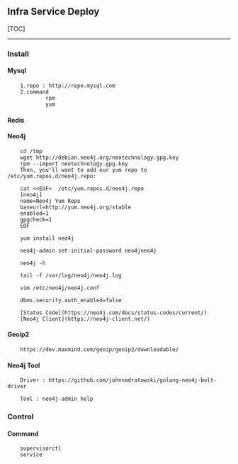 ## Infra Service Deploy

[TOC]

------


### Install

#### Mysql 
        1.repo : http://repo.mysql.com
        2.command 
                rpm
                yum
                
#### Redis


#### Neo4j

        cd /tmp
        wget http://debian.neo4j.org/neotechnology.gpg.key
        rpm --import neotechnology.gpg.key
        Then, you'll want to add our yum repo to /etc/yum.repos.d/neo4j.repo:
        
        cat <<EOF>  /etc/yum.repos.d/neo4j.repo
        [neo4j]
        name=Neo4j Yum Repo
        baseurl=http://yum.neo4j.org/stable
        enabled=1
        gpgcheck=1
        EOF
        
        yum install neo4j
        
        neo4j-admin set-initial-password neo4jneo4j

        neo4j -h

        tail -f /var/log/neo4j/neo4j.log
        
        vim /etc/neo4j/neo4j.conf
        
        dbms.security.auth_enabled=false
        
        [Status Code](https://neo4j.com/docs/status-codes/current/)
        [Neo4j Client](https://neo4j-client.net/)
        
#### Geoip2
        
        https://dev.maxmind.com/geoip/geoip2/downloadable/        

#### Neo4j Tool

        Driver : https://github.com/johnnadratowski/golang-neo4j-bolt-driver
        
        Tool : neo4j-admin help
        
        
        

### Control

#### Command
        supervisorctl
        service
        

